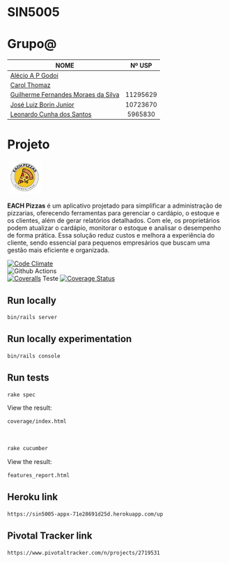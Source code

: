 # SIN5005

# Grupo@

| NOME                                                                           |  Nº USP  |
| ------------------------------------------------------------------------------ | :------: |
| [Alécio A P Godoi](https://github.com/a-godoi)                                 |          |
| [Carol Thomaz](https://github.com/Carolinatho)                                 |          |
| [Guilherme Fernandes Moraes da Silva](https://github.com/GuilhermeFernandes01) | 11295629 |
| [José Luiz Borin Junior](https://github.com/joseborinr2u)                      | 10723670 |
| [Leonardo Cunha dos Santos](https://github.com/LCDS2019)                       | 5965830  |

# Projeto

<img src="./public/EACH Pizzas2.png" alt="logo" height="80">

**EACH Pizzas** é um aplicativo projetado para simplificar a administração de pizzarias, oferecendo ferramentas para gerenciar o cardápio, o estoque e os clientes, além de gerar relatórios detalhados. Com ele, os proprietários podem atualizar o cardápio, monitorar o estoque e analisar o desempenho de forma prática. Essa solução reduz custos e melhora a experiência do cliente, sendo essencial para pequenos empresários que buscam uma gestão mais eficiente e organizada.

[![Code Climate](https://codeclimate.com/github/cloudfoundry/membrane.png)](https://codeclimate.com/github/GuilhermeFernandes01/sin5005-appx) </br>
![Github Actions](https://github.com/GuilhermeFernandes01/sin5005-appx/actions/workflows/ci.yml/badge.svg) </br>
[![Coveralls](https://coveralls.io/repos/github/GuilhermeFernandes01/sin5005-appx/badge.svg)](https://coveralls.io/github/GuilhermeFernandes01/sin5005-appx)
Teste
[![Coverage Status](https://coveralls.io/repos/github/GuilhermeFernandes01/sin5005-appx/badge.svg?branch=main)](https://coveralls.io/github/GuilhermeFernandes01/sin5005-appx?branch=main)

## Run locally

```sh
bin/rails server
```

## Run locally experimentation

```sh
bin/rails console
```

## Run tests

```sh
rake spec
```

View the result:

```sh
coverage/index.html
```

<br>

```sh
rake cucumber
```

View the result:

```sh
features_report.html
```

## Heroku link

```sh
https://sin5005-appx-71e28691d25d.herokuapp.com/up
```

## Pivotal Tracker link

```sh
https://www.pivotaltracker.com/n/projects/2719531
```
